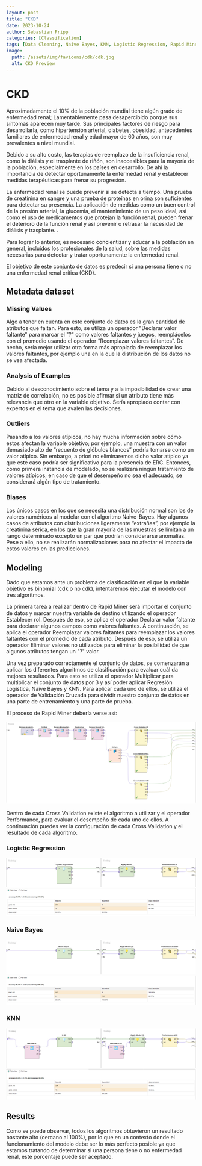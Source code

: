 ```yaml
---
layout: post
title: "CKD"
date: 2023-10-24
author: Sebastian Fripp
categories: [Classification]
tags: [Data Cleaning, Naive Bayes, KNN, Logistic Regression, Rapid Miner]
image:
  path: /assets/img/favicons/cdk/cdk.jpg
  alt: CKD Preview
---
```


# CKD
Aproximadamente el 10% de la población mundial tiene algún grado de enfermedad renal; Lamentablemente pasa desapercibido porque sus síntomas aparecen muy tarde. Sus principales factores de riesgo para desarrollarla, como hipertensión arterial, diabetes, obesidad, antecedentes familiares de enfermedad renal y edad mayor de 60 años, son muy prevalentes a nivel mundial.

Debido a su alto costo, las terapias de reemplazo de la insuficiencia renal, como la diálisis y el trasplante de riñón, son inaccesibles para la mayoría de la población, especialmente en los países en desarrollo. De ahí la importancia de detectar oportunamente la enfermedad renal y establecer medidas terapéuticas para frenar su progresión.

La enfermedad renal se puede prevenir si se detecta a tiempo. Una prueba de creatinina en sangre y una prueba de proteínas en orina son suficientes para detectar su presencia. La aplicación de medidas como un buen control de la presión arterial, la glucemia, el mantenimiento de un peso ideal, así como el uso de medicamentos que protejan la función renal, pueden frenar el deterioro de la función renal y así prevenir o retrasar la necesidad de diálisis y trasplante. .

Para lograr lo anterior, es necesario concientizar y educar a la población en general, incluidos los profesionales de la salud, sobre las medidas necesarias para detectar y tratar oportunamente la enfermedad renal.

El objetivo de este conjunto de datos es predecir si una persona tiene o no una enfermedad renal crítica (CKD).

## Metadata dataset
							
### Missing Values
Algo a tener en cuenta en este conjunto de datos es la gran cantidad de atributos que faltan. Para esto, se utiliza un operador "Declarar valor faltante" para marcar el "?" como valores faltantes y juegos, reemplácelos con el promedio usando el operador “Reemplazar valores faltantes”. De hecho, sería mejor utilizar otra forma más apropiada de reemplazar los valores faltantes, por ejemplo una en la que la distribución de los datos no se vea afectada.

### Analysis of Examples
Debido al desconocimiento sobre el tema y a la imposibilidad de crear una matriz de correlación, no es posible afirmar si un atributo tiene más relevancia que otro en la variable objetivo. Sería apropiado contar con expertos en el tema que avalen las decisiones.

### Outliers
Pasando a los valores atípicos, no hay mucha información sobre cómo estos afectan la variable objetivo; por ejemplo, una muestra con un valor demasiado alto de “recuento de glóbulos blancos” podría tomarse como un valor atípico. Sin embargo, a priori no eliminaremos dicho valor atípico ya que este caso podría ser significativo para la presencia de ERC. Entonces, como primera instancia de modelado, no se realizará ningún tratamiento de valores atípicos; en caso de que el desempeño no sea el adecuado, se considerará algún tipo de tratamiento.

### Biases
Los únicos casos en los que se necesita una distribución normal son los de valores numéricos al modelar con el algoritmo Naive-Bayes. Hay algunos casos de atributos con distribuciones ligeramente “extrañas”, por ejemplo la creatinina sérica, en los que la gran mayoría de las muestras se limitan a un rango determinado excepto un par que podrían considerarse anomalías. Pese a ello, no se realizarán normalizaciones para no afectar el impacto de estos valores en las predicciones.

## Modeling
Dado que estamos ante un problema de clasificación en el que la variable objetivo es binomial (cdk o no cdk), intentaremos ejecutar el modelo con tres algoritmos.

La primera tarea a realizar dentro de Rapid Miner será importar el conjunto de datos y marcar nuestra variable de destino utilizando el operador Establecer rol. Después de eso, se aplica el operador Declarar valor faltante para declarar algunos campos como valores faltantes. A continuación, se aplica el operador Reemplazar valores faltantes para reemplazar los valores faltantes con el promedio de cada atributo. Después de eso, se utiliza un operador Eliminar valores no utilizados para eliminar la posibilidad de que algunos atributos tengan un "?" valor.

Una vez preparado correctamente el conjunto de datos, se comenzarán a aplicar los diferentes algoritmos de clasificación para evaluar cuál da mejores resultados. Para esto se utiliza el operador Multiplicar para multiplicar el conjunto de datos por 3 y así poder aplicar Regresión Logística, Naive Bayes y KNN. Para aplicar cada uno de ellos, se utiliza el operador de Validación Cruzada para dividir nuestro conjunto de datos en una parte de entrenamiento y una parte de prueba.

El proceso de Rapid Miner debería verse así:

![CDK Rapid Miner](/assets/img/favicons/cdk/cdk_rapidminer.jpg)

Dentro de cada Cross Validation existe el algoritmo a utilizar y el operador Performance, para evaluar el desempeño de cada uno de ellos. A continuación puedes ver la configuración de cada Cross Validation y el resultado de cada algoritmo.

### Logistic Regression
![LR Cross Validation](/assets/img/favicons/cdk/cdk_lr.jpg)
![LR Performance](/assets/img/favicons/cdk/cdk_lr_perf.jpg)

### Naive Bayes
![Naive Bayes Cross Validation](/assets/img/favicons/cdk/ckd_naive.jpg)
![Naive Bayes Performance](/assets/img/favicons/cdk/ckd_naive_perf.jpg)

### KNN
![KNN Validation](/assets/img/favicons/cdk/cdk_knn.jpg)
![KNN Performance](/assets/img/favicons/cdk/cdk_knn_perf.jpg)

## Results
Como se puede observar, todos los algoritmos obtuvieron un resultado bastante alto (cercano al 100%), por lo que en un contexto donde el funcionamiento del modelo debe ser lo más perfecto posible ya que estamos tratando de determinar si una persona tiene o no enfermedad renal, este porcentaje puede ser aceptado.
